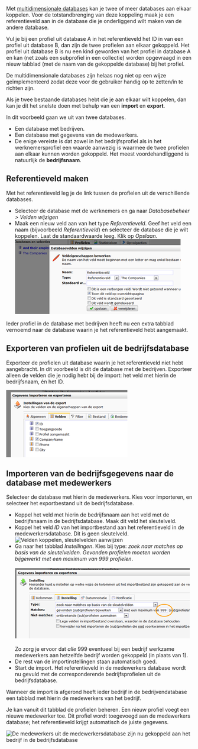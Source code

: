 Met [multidimensionale databases](./personalizing-using-multi-dimensional-databases.md)
kan je twee of meer databases aan elkaar koppelen. Voor de
totstandbrenging van deze koppeling maak je een referentieveld aan in de
database die je onderliggend wilt maken van de andere database.

Vul je bij een profiel uit database A in het referentieveld het ID in
van een profiel uit database B, dan zijn de twee profielen aan elkaar
gekoppeld. Het profiel uit database B is nu een kind geworden van het
profiel in database A en kan (net zoals een subprofiel in een collectie)
worden opgevraagd in een nieuw tabblad (met de naam van de gekoppelde
database) bij het profiel.

De multidimensionale databases zijn helaas nog niet op een wijze
geïmplementeerd zodat deze voor de gebruiker handig op te zetten/in te
richten zijn.

Als je twee bestaande databases hebt die je aan elkaar wilt koppelen,
dan kan je dit het snelste doen met behulp van een **import** en
**export**.

In dit voorbeeld gaan we uit van twee databases.

-   Een database met bedrijven.
-   Een database met gegevens van de medewerkers.
-   De enige vereiste is dat zowel in het bedrijfsprofiel als in het
    werknemersprofiel een waarde aanwezig is waarmee de twee profielen
    aan elkaar kunnen worden gekoppeld. Het meest voordehandliggend is
    natuurlijk de **bedrijfsnaam**.


## Referentieveld maken

Met het referentieveld leg je de link tussen de profielen uit de
verschillende databases.

-   Selecteer de database met de werknemers en ga naar *Databasebeheer
    \> Velden wijzigen*
-   Maak een nieuw veld aan van het type *Referentieveld*. Geef het veld
    een naam (bijvoorbeeld *Referentieveld*) en selecteer de database
    die je wilt koppelen. Laat de standaardwaarde leeg. Klik op
    *Opslaan*. \
    ![Het referentieveld maken](../images/referentieveld_maken.png)

Ieder profiel in de database met bedrijven heeft nu een extra tabblad
vernoemd naar de database waarin je het referentieveld hebt aangemaakt.


## Exporteren van profielen uit de bedrijfsdatabase

Exporteer de profielen uit database waarin je het referentieveld niet
hebt aangebracht. In dit voorbeeld is dit de database met de bedrijven.
Exporteer alleen de velden die je nodig hebt bij de import: het veld met
hierin de bedrijfsnaam, én het ID.

![Exporteren van de bedrijven](../images/multidim_export.png)

**Importeren van de bedrijfsgegevens naar de database met medewerkers**
-----------------------------------------------------------------------

Selecteer de database met hierin de medewerkers. Kies voor importeren,
en selecteer het exportbestand uit de bedrijfsdatabase.

-   Koppel het veld met hierin de bedrijfsnaam aan het veld met de
    bedrijfsnaam in de bedrijfsdatabase. Maak dit veld het sleutelveld.
-   Koppel het veld *ID* van het importbestand aan het referentieveld in
    de medewerkersdatabase. Dit is geen sleutelveld.\
    ![Velden koppelen, sleutelvelden
    aanwijzen](../images/import_linking_fields.png)
-   Ga naar het tabblad *Instellingen*. Kies bij type: *zoek naar
    matches op basis van de sleutelvelden. Gevonden profielen moeten
    worden bijgewerkt met een maximum van 999 profielen*. \
    \
    ![Import instellingen ](../images/import_settings_multidim.png)\
    \
     Zo zorg je ervoor dat *alle* 999 eventueel bij een bedrijf werkzame
    medewerkers aan hetzelfde bedrijf worden gekoppeld (in plaats van
    1).
-   De rest van de importinstellingen staan automatisch goed.
-   Start de import. Het referentieveld in de medewerkers database wordt
    nu gevuld met de corresponderende bedrijfsprofielen uit de
    bedrijfsdatabase.

Wanneer de import is afgerond heeft ieder bedrijf in de
bedrijvendatabase een tabblad met hierin de medewerkers van het bedrijf.

Je kan vanuit dit tabblad de profielen beheren. Een nieuw profiel voegt
een nieuwe medewerker toe. Dit profiel wordt toegevoegd aan de
medewerkers database; het referentieveld krijgt automatisch de juiste
gegevens.

![De medewerkers uit de medewerkersdatabase zijn nu gekoppeld aan het
bedrijf in de bedrijfsdatabase](../images/multidim_resultaat.png)
